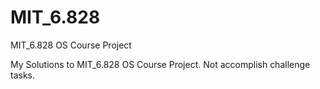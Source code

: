 # MIT_6.828
MIT_6.828 OS Course Project

My Solutions to MIT_6.828 OS Course Project.
Not accomplish challenge tasks.

